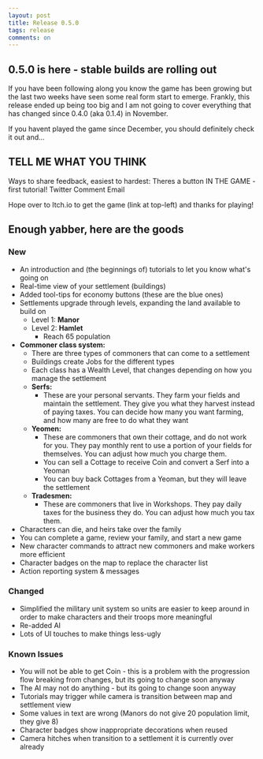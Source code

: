 ```yaml
---
layout: post
title: Release 0.5.0
tags: release
comments: on
---
```


## 0.5.0 is here - stable builds are rolling out

If you have been following along you know the game has been growing but the last two weeks have seen some real form start to emerge. Frankly, this release ended up being too big and I am not going to cover everything that has changed since 0.4.0 (aka 0.1.4) in November.

If you havent played the game since December, you should definitely check it out and...

## TELL ME WHAT YOU THINK

<!--more-->
Ways to share feedback, easiest to hardest:
Theres a button IN THE GAME - first tutorial!
Twitter
Comment​
Email

Hope over to Itch.io to get the game (link at top-left) and thanks for playing!

## Enough yabber, here are the goods

### New

* An introduction and (the beginnings of) tutorials to let you know what's going on
* Real-time view of your settlement (buildings)
* Added tool-tips for economy buttons (these are the blue ones)
* Settlements upgrade through levels, expanding the land available to build on
  * Level 1: **Manor**
  * Level 2: **Hamlet**
    * Reach 65 population
* **Commoner class system:**
  * There are three types of commoners that can come to a settlement
  * Buildings create Jobs for the different types
  * Each class has a Wealth Level, that changes depending on how you manage the settlement
  * **Serfs:**
    * These are your personal servants. They farm your fields and maintain the settlement. They give you what they harvest instead of paying taxes. You can decide how many you want farming, and how many are free to do what they want  
  * **Yeomen:**
    * These are commoners that own their cottage, and do not work for you. They pay monthly rent to use a portion of your fields for themselves. You can adjust how much you charge them.
    * You can sell a Cottage to receive Coin and convert a Serf into a Yeoman
    * You can buy back Cottages from a Yeoman, but they will leave the settlement
  * **Tradesmen:**
    * These are commoners that live in Workshops. They pay daily taxes for the business they do. You can adjust how much you tax them.
* Characters can die, and heirs take over the family
* You can complete a game, review your family, and start a new game
* New character commands to attract new commoners and make workers more efficient
* Character badges on the map to replace the character list
* Action reporting system & messages

### Changed

* Simplified the military unit system so units are easier to keep around in order to make characters and their troops more meaningful
* Re-added AI
* Lots of UI touches to make things less-ugly

### Known Issues

* You will not be able to get Coin - this is a problem with the progression flow breaking from changes, but its going to change soon anyway
* ​The AI may not do anything - ​but its going to change soon anyway​
* Tutorials may trigger while camera is transition between map and settlement view
* Some values in text are wrong (Manors do not give 20 population limit, they give 8)
* Character badges show inappropriate decorations when reused
* Camera hitches when transition to a settlement it is currently over already